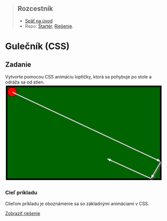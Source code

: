 <div class="hidden">

> ## Rozcestník
> - [Späť na úvod](../../README.md)
> - Repo: [Štartér](/../../tree/main/css/css-lopticka), [Riešenie](/../../tree/solution/css/css-lopticka).
</div>

# Gulečník (CSS)

## Zadanie
Vytvorte pomocou CSS animáciu loptičky, ktorá sa pohybuje po stole a odráža sa od stien.
![](images_css-lopticka/zadanie.png)

### Cieľ príkladu
Clieľom príkladu je oboznámenie sa so základnými animáciami v CSS.

<div class="hidden">

[Zobraziť riešenie](riesenie.md)
</div>